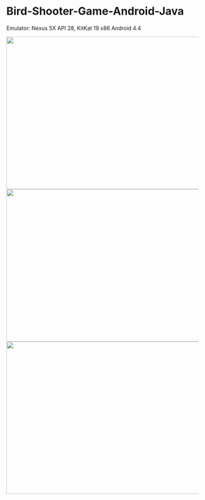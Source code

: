 # Bird-Shooter-Game-Android-Java
Emulator: Nexus 5X API 28, KitKat 19 x86 Android 4.4

<img src="https://user-images.githubusercontent.com/36645298/199189569-ab7bda86-e6e3-42c3-8877-11ebce4a7c26.png" width="600" height="400"  />


<img src="https://user-images.githubusercontent.com/36645298/199189814-199b1981-282e-4576-a0cc-dc32d27d232f.png" width="600" height="400"  />


<img src="https://user-images.githubusercontent.com/36645298/199189907-41db8164-62e2-44f2-b9ba-7d71ee82029c.png" width="600" height="400"  />



